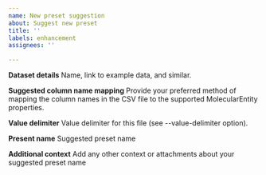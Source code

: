 ```yaml
---
name: New preset suggestion
about: Suggest new preset
title: ''
labels: enhancement
assignees: ''

---
```


**Dataset details**
Name, link to example data, and similar.

**Suggested column name mapping**
Provide your preferred method of mapping the column names in the CSV file to the supported MolecularEntity properties.

**Value delimiter**
Value delimiter for this file (see --value-delimiter option).

**Present name**
Suggested preset name

**Additional context**
Add any other context or attachments about your suggested preset name
